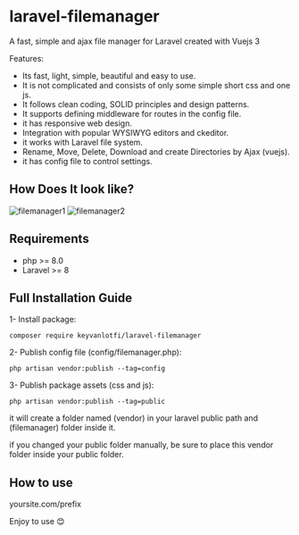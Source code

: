 # laravel-filemanager
A fast, simple and ajax file manager for Laravel created with Vuejs 3

Features:
* Its fast, light, simple, beautiful and easy to use.
* It is not complicated and consists of only some simple short css and one js.
* It follows clean coding, SOLID principles and design patterns.
* It supports defining middleware for routes in the config file.
* it has responsive web design.
* Integration with popular WYSIWYG editors and ckeditor.
* it works with Laravel file system.
* Rename, Move, Delete, Download and create Directories by Ajax (vuejs).
* it has config file to control settings.


## How Does It look like?
![filemanager1](https://github.com/user-attachments/assets/d7ea43c4-1c01-4497-be03-5c6f32ccad48)
![filemanager2](https://github.com/user-attachments/assets/f6e9fc53-d4c0-4368-863d-dd4d6bc3e9bb)



## Requirements
 * php >= 8.0
 * Laravel >= 8


## Full Installation Guide
1- Install package:

    composer require keyvanlotfi/laravel-filemanager
    

2- Publish config file (config/filemanager.php):

    php artisan vendor:publish --tag=config


3- Publish package assets (css and js):

    php artisan vendor:publish --tag=public
    
it will create a folder named (vendor) in your laravel public path and (filemanager) folder inside it.

if you changed your public folder manually, be sure to place this vendor folder inside your public folder.


## How to use
yoursite.com/prefix

Enjoy to use 😊
